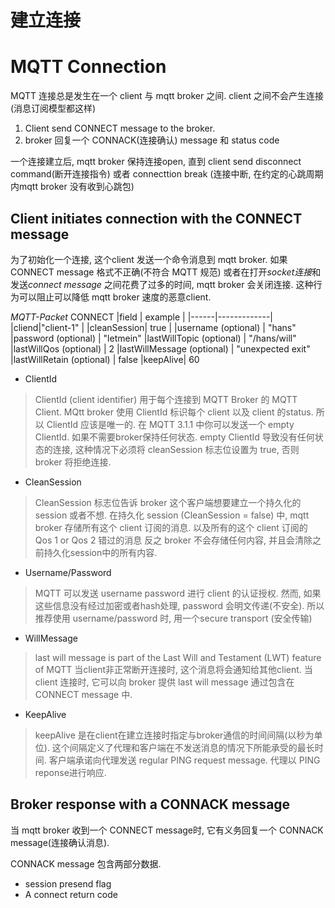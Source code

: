 # 建立连接

# MQTT Connection

MQTT 连接总是发生在一个 client 与 mqtt broker 之间. client 之间不会产生连接
(消息订阅模型都这样)

1. Client send CONNECT message to the broker.
2. broker 回复一个 CONNACK(连接确认) message 和 status code

一个连接建立后, mqtt broker 保持连接open, 直到 client send disconnect command(断开连接指令)
或者 connecttion break (连接中断, 在约定的心跳周期内mqtt broker 没有收到心跳包)

## Client initiates connection with the CONNECT message
为了初始化一个连接, 这个client 发送一个命令消息到 mqtt broker.
如果 CONNECT message 格式不正确(不符合 MQTT 规范) 或者在打开*socket连接*和发送*connect message*
之间花费了过多的时间, mqtt broker 会关闭连接.
这种行为可以阻止可以降低 mqtt broker 速度的恶意client.

*MQTT-Packet*
CONNECT
|field | example |
|------|-------------|
|cliend|"client-1" |
|cleanSession| true | 
|username (optional) | "hans"
|password (optional) | "letmein"
|lastWillTopic (optional) | "/hans/will"
|lastWillQos (optional) | 2
|lastWillMessage (optional) | "unexpected exit"
|lastWillRetain (optional) | false
|keepAlive| 60  

* ClientId 
> ClientId (client identifier) 用于每个连接到 MQTT Broker 的 MQTT Client.
> MQtt broker 使用 ClientId 标识每个 client 以及 client 的status.
> 所以 ClientId 应该是唯一的.
> 在 MQTT 3.1.1 中你可以发送一个 empty ClientId. 如果不需要broker保持任何状态.
> empty ClientId 导致没有任何状态的连接, 这种情况下必须将 cleanSession 标志位设置为 true, 否则broker 将拒绝连接.

* CleanSession
> CleanSession 标志位告诉 broker  这个客户端想要建立一个持久化的 session 或者不想.
> 在持久化 session (CleanSession = false) 中, mqtt broker 存储所有这个 client 订阅的消息.
> 以及所有的这个 client 订阅的 Qos 1 or Qos 2 错过的消息
> 反之 broker 不会存储任何内容, 并且会清除之前持久化session中的所有内容.

* Username/Password
> MQTT 可以发送 username password 进行 client 的认证授权.
> 然而, 如果这些信息没有经过加密或者hash处理, password 会明文传递(不安全).
> 所以推荐使用 username/password 时, 用一个secure transport (安全传输)

* WillMessage
> last will message is part of the Last Will and Testament (LWT) feature of MQTT
> 当client非正常断开连接时, 这个消息将会通知给其他client.
> 当client 连接时, 它可以向 broker 提供 last will message 通过包含在 CONNECT message 中.

* KeepAlive
> keepAlive 是在client在建立连接时指定与broker通信的时间间隔(以秒为单位). 
> 这个间隔定义了代理和客户端在不发送消息的情况下所能承受的最长时间. 
> 客户端承诺向代理发送 regular PING request message. 代理以 PING reponse进行响应.


## Broker response with a CONNACK message
当 mqtt broker 收到一个 CONNECT message时, 它有义务回复一个 CONNACK message(连接确认消息).

CONNACK message 包含两部分数据.
* session presend flag
* A connect return code


